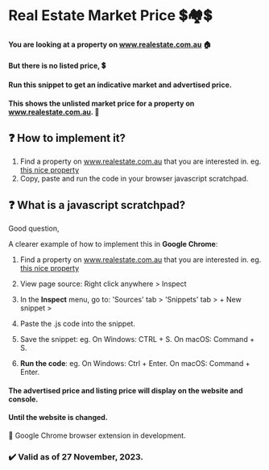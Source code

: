 # Real Estate Market Price :heavy_dollar_sign::houses::heavy_dollar_sign:

#### You are looking at a property on www.realestate.com.au 🏠

#### But there is no listed price, 💲

#### Run this snippet to get an indicative market and advertised price.

#### This shows the unlisted market price for a property on www.realestate.com.au. :house_with_garden:

## ❓ How to implement it?

1. Find a property on www.realestate.com.au that you are interested in.
   eg. [this nice property](https://www.realestate.com.au/sold/property-house-vic-toorak-125336774)
2. Copy, paste and run the code in your browser javascript scratchpad.

## ❓ What is a javascript scratchpad?

Good question,

A clearer example of how to implement this in **Google Chrome**:

1. Find a property on www.realestate.com.au that you are interested in.
   eg. [this nice property](https://www.realestate.com.au/sold/property-house-vic-toorak-125336774)

2. View page source: Right click anywhere > Inspect

3. In the **Inspect** menu, go to:
   'Sources' tab \>
   'Snippets' tab \>
   \+ New snippet \>

4. Paste the .js code into the snippet.

5. Save the snippet:
   eg.
   On Windows: CTRL + S.
   On macOS: Command + S.

6. **Run the code**:
   eg.
   On Windows: Ctrl + Enter.
   On macOS: Command + Enter.

#### The advertised price and listing price will display on the website and console.

#### Until the website is changed.

🚧 Google Chrome browser extension in development.

### :heavy_check_mark: Valid as of 27 November, 2023.

